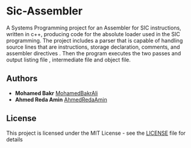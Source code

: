# Sic-Assembler
A Systems Programming project for an Assembler for SIC instructions, written in c++, producing code for the absolute loader used in the SIC programming.
The project includes a parser that is capable of handling source lines that are instructions, storage declaration, comments, and assembler directives . Then the program executes the two passes
and output listing file , intermediate file and object file.


## Authors
* **Mohamed Bakr** [MohamedBakrAli](https://github.com/MohamedBakrAli)
* **Ahmed Reda Amin** [AhmedRedaAmin](https://github.com/AhmedRedaAmin)


## License

This project is licensed under the MIT License - see the [LICENSE](LICENSE) file for details
